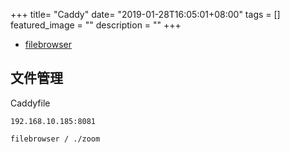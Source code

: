 +++
title= "Caddy"
date= "2019-01-28T16:05:01+08:00"
tags = []
featured_image = ""
description = ""
+++

* [filebrowser](https://github.com/filebrowser/filebrowser)

##   文件管理
Caddyfile
```
192.168.10.185:8081

filebrowser / ./zoom 

```
